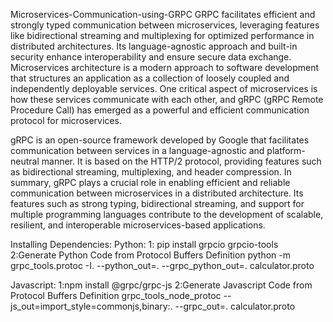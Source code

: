 Microservices-Communication-using-GRPC
GRPC facilitates efficient and strongly typed communication between microservices, leveraging features like bidirectional streaming and multiplexing for optimized performance in distributed architectures. Its language-agnostic approach and built-in security enhance interoperability and ensure secure data exchange. Microservices architecture is a modern approach to software development that structures an application as a collection of loosely coupled and independently deployable services. One critical aspect of microservices is how these services communicate with each other, and gRPC (gRPC Remote Procedure Call) has emerged as a powerful and efficient communication protocol for microservices.

gRPC is an open-source framework developed by Google that facilitates communication between services in a language-agnostic and platform-neutral manner. It is based on the HTTP/2 protocol, providing features such as bidirectional streaming, multiplexing, and header compression.
In summary, gRPC plays a crucial role in enabling efficient and reliable communication between microservices in a distributed architecture. Its features such as strong typing, bidirectional streaming, and support for multiple programming languages contribute to the development of scalable, resilient, and interoperable microservices-based applications.

Installing Dependencies:
Python: 1: pip install grpcio grpcio-tools 2:Generate Python Code from Protocol Buffers Definition python -m grpc_tools.protoc -I. --python_out=. --grpc_python_out=. calculator.proto

Javascript: 1:npm install @grpc/grpc-js 2:Generate Javascript Code from Protocol Buffers Definition grpc_tools_node_protoc --js_out=import_style=commonjs,binary:. --grpc_out=. calculator.proto

